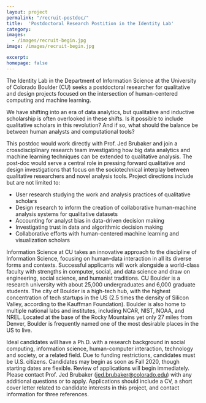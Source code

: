 ```yaml
---
layout: project
permalink: "/recruit-postdoc/"
title:  'Postdoctoral Research Postition in the Identity Lab'
category:
images:
  - /images/recruit-begin.jpg
image: /images/recruit-begin.jpg

excerpt:
homepage: false
---
```


The Identity Lab in the Department of Information Science at the University of Colorado Boulder (CU) seeks a postdoctoral researcher for qualitative and design projects focused on the intersection of human-centered computing and machine learning.

We have shifting into an era of data analytics, but qualitative and inductive scholarship is often overlooked in these shifts. Is it possible to include qualitative scholars in this revolution? And if so, what should the balance be between human analysts and computational tools?

This postdoc would work directly with Prof. Jed Brubaker and join a crossdisciplinary research team investigating how big data analytics and machine learning techniques can be extended to qualitative analysis. The post-doc would serve a central role in pressing forward qualitative and design investigations that focus on the sociotechnical interplay between qualitative researchers and novel analysis tools. Project directions include but are not limited to:

* User research studying the work and analysis practices of qualitative scholars
* Design research to inform the creation of collaborative human-machine analysis systems for qualitative datasets
* Accounting for analyst bias in data-driven decision making
* Investigating trust in data and algorithmic decision making
* Collaborative efforts with human-centered machine learning and visualization scholars

Information Science at CU takes an innovative approach to the discipline of Information Science, focusing on human–data interaction in all its diverse forms and contexts. Successful applicants will work alongside a world-class faculty with strengths in computer, social, and data science and draw on engineering, social science, and humanist traditions.  CU Boulder is a research university with about 25,000 undergraduates and 6,000 graduate students. The city of Boulder is a high-tech hub, with the highest concentration of tech startups in the US (2.5 times the density of Silicon Valley, according to the Kauffman Foundation). Boulder is also home to multiple national labs and institutes, including NCAR, NIST, NOAA, and NREL. Located at the base of the Rocky Mountains yet only 27 miles from Denver, Boulder is frequently named one of the most desirable places in the US to live.

Ideal candidates will have a Ph.D. with a research background in social computing, information science, human-computer interaction, technology and society, or a related field. Due to funding restrictions, candidates must be U.S. citizens. Candidates may begin as soon as Fall 2020, though starting dates are flexible. Review of applications will begin immediately. Please contact Prof. Jed Brubaker (jed.brubaker@colorado.edu) with any additional questions or to apply. Applications should include a CV, a short cover letter related to candidate interests in this project, and contact information for three references.
